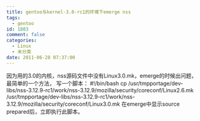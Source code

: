 ```yaml
---
title: gentoo与kernel-3.0-rc1的环境下emerge nss
tags:
  - gentoo
id: 1803
comment: false
categories:
  - Linux
  - 未分类
date: 2011-06-28 07:37:00
---
```


因为用的3.0的内核，nss源码文件中没有Linux3.0.mk，emerge的时候出问题，最简单的一个方法，
写一个脚本：
#!/bin/bash
cp /usr/tmpportage/dev-libs/nss-3.12.9-rc1/work/nss-3.12.9/mozilla/security/coreconf/Linux2.6.mk /usr/tmpportage/dev-libs/nss-3.12.9-rc1/work/nss-3.12.9/mozilla/security/coreconf/Linux3.0.mk
在emerge中显示source prepared后，立即执行此脚本。